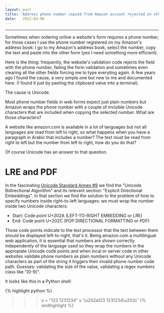 ```yaml
---
layout: post
title: "Address phone number copied from Amazon account rejected on other websites' forms"
date:   2022-03-06
---
```


---

Sometimes when ordering online a website's form requires a phone number, for those cases I use the phone number registered on my Amazon's address book: I go to my Amazon's address book, select the number, copy the text and paste into the other form (yes I need something more efficient). 

Here is the thing: frequently, the website's validation code rejects the field with the phone number, failing the form validation and sometimes even clearing all the other fields forcing me to type everyting again. A few years ago I found the cause, a very simple one but new to me and documented here. (I found it just by pasting the clipboard value into a terminal).

The cause is Unicode.

Most phone number fields in web forms expect just plain numbers but Amazon wraps the phone number with a couple of invisible Unicode characters that are included when copying the selected number. What are those characters?

A website like amazon.com is available in a lot of languages but not all languages are read from left to right, so what happens when you have a paragraph in Arabic that includes a number? The text must be read from right to left but the number from left to right, how do you do that?

Of course Unicode has an answer to that question.

# LRE and PDF

In the fascinating [Unicode Standard Annex #9](https://unicode.org/reports/tr9/) we find the "Unicode Bidirectional Algorithm" and its relevant section: "Explicit Directional Embeddings". In that section we find the solution to the problem of how to specify numbers inside right-to-left languages: we must wrap the number inside two Unicode characters:
- Start: Code point U+202A (LEFT-TO-RIGHT EMBEDDING or LRE)
- End: Code point U+202C (POP DIRECTIONAL FORMATTING or PDF)

Those code points indicate to the text processor that the text between them should be displayed left-to-right, that's it. Being amazon.com a multilingual web application, it is essential that numbers are shown correctly independently of the language used so they wrap the numbers in the appropiate Unicode code points and when local or server code in other websites validate phone numbers as plain numbers without any Unicode characters as part of the string it triggers their invalid phone number code path. Guesses: validating the size of the value, validating a regex numbers class like "[0-9]".

It looks like this in a Python shell:

{% highlight python %}
>>> s = "‪123 1231234‬"
>>> s
'\u202a123 1231234\u202c'
{% endhighlight %}











